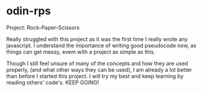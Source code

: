 # odin-rps
Project: Rock-Paper-Scissors

Really struggled with this project as it was the first time I really wrote any javascript. I understand the importance of writing good pseudocode now, as things can get messy, evem with a project as simple as this.

Though I still feel unsure of many of the concepts and how they are used properly, (and what other ways they can be used), I am already a lot better than before I started this project. I will try my best and keep learning by reading others' code's. KEEP GOING!
